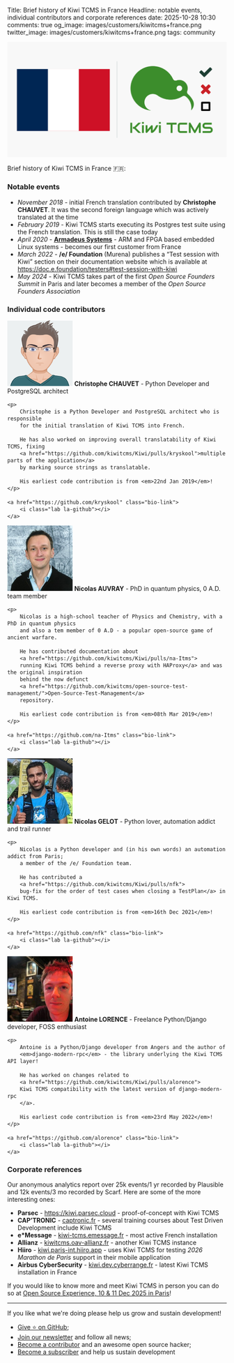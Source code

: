 Title: Brief history of Kiwi TCMS in France
Headline: notable events, individual contributors and corporate references
date: 2025-10-28 10:30
comments: true
og_image: images/customers/kiwitcms+france.png
twitter_image: images/customers/kiwitcms+france.png
tags: community


!["French flag + Kiwi TCMS logo"](/images/customers/kiwitcms+france.png "French flag + Kiwi TCMS logo")


Brief history of Kiwi TCMS in France 🇫🇷:

### Notable events

- *November 2018* - initial French translation contributed by **Christophe CHAUVET**.
  It was the second foreign language which was actively translated at the time
- *February 2019* - Kiwi TCMS starts executing its Postgres test suite using the French translation.
  This is still the case today
- *April 2020* - [**Armadeus Systems**](http://armadeus.com) - ARM and FPGA based embedded Linux systems -
  becomes our first customer from France
- *March 2022* - **/e/ Foundation** (Murena) publishes a “Test session with Kiwi” section on their documentation
  website which is available at <https://doc.e.foundation/testers#test-session-with-kiwi>
- *May 2024* - Kiwi TCMS takes part of the first *Open Source Founders Summit* in Paris and
  later becomes a member of the *Open Source Founders Association*


### Individual code contributors


<div class="member-bio">
    <img class="rounded" src="/images/contributors/Christophe-CHAUVET.png" height="150" width="150">
    <strong>Christophe CHAUVET</strong> - Python Developer and PostgreSQL architect
    <em></em>

    <p>
        Christophe is a Python Developer and PostgreSQL architect who is responsible
        for the initial translation of Kiwi TCMS into French.

        He has also worked on improving overall translatability of Kiwi TCMS, fixing
        <a href="https://github.com/kiwitcms/Kiwi/pulls/kryskool">multiple parts of the application</a>
        by marking source strings as translatable.

        His earliest code contribution is from <em>22nd Jan 2019</em>!
    </p>

    <a href="https://github.com/kryskool" class="bio-link">
        <i class="lab la-github"></i>
    </a>
</div>


<div class="member-bio">
    <img class="rounded" src="/images/contributors/Nicolas_Auvray.jpg" height="150" width="150">
    <strong>Nicolas AUVRAY</strong> - PhD in quantum physics, 0 A.D. team member
    <em></em>

    <p>
        Nicolas is a high-school teacher of Physics and Chemistry, with a PhD in quantum physics
        and also a tem member of 0 A.D - a popular open-source game of ancient warfare.

        He has contributed documentation about
        <a href="https://github.com/kiwitcms/Kiwi/pulls/na-Itms">
        running Kiwi TCMS behind a reverse proxy with HAProxy</a> and was the original inspiration
        behind the now defunct
        <a href="https://github.com/kiwitcms/open-source-test-management/">Open-Source-Test-Management</a>
        repository.

        His earliest code contribution is from <em>08th Mar 2019</em>!
    </p>

    <a href="https://github.com/na-Itms" class="bio-link">
        <i class="lab la-github"></i>
    </a>
</div>

<div class="member-bio">
    <img class="rounded" src="/images/contributors/Nicolas_Gelot.png " height="150" width="150">
    <strong>Nicolas GELOT</strong> - Python lover, automation addict and trail runner
    <em></em>

    <p>
        Nicolas is a Python developer and (in his own words) an automation addict from Paris;
        a member of the /e/ Foundation team.

        He has contributed a
        <a href="https://github.com/kiwitcms/Kiwi/pulls/nfk">
        bug-fix for the order of test cases when closing a TestPlan</a> in Kiwi TCMS.

        His earliest code contribution is from <em>16th Dec 2021</em>!
    </p>

    <a href="https://github.com/nfk" class="bio-link">
        <i class="lab la-github"></i>
    </a>
</div>


<div class="member-bio">
    <img class="rounded" src="/images/contributors/Antoine_Lorence.jpg " height="150" width="150">
    <strong>Antoine LORENCE</strong> - Freelance Python/Django developer, FOSS enthusiast
    <em></em>

    <p>
        Antoine is a Python/Django developer from Angers and the author of
        <em>django-modern-rpc</em> - the library underlying the Kiwi TCMS API layer!

        He has worked on changes related to
        <a href="https://github.com/kiwitcms/Kiwi/pulls/alorence">
        Kiwi TCMS compatibility with the latest version of django-modern-rpc
        </a>.

        His earliest code contribution is from <em>23rd May 2022</em>!
    </p>

    <a href="https://github.com/alorence" class="bio-link">
        <i class="lab la-github"></i>
    </a>
</div>


### Corporate references


Our anonymous analytics report over 25k events/1 yr recorded by Plausible
and 12k events/3 mo recorded by Scarf. Here are some of the more interesting ones:

- **Parsec** - <https://kiwi.parsec.cloud> - proof-of-concept with Kiwi TCMS
- **CAP’TRONIC** - [captronic.fr](https://www.captronic.fr/spip.php?page=recherche&lang=fr&recherche=Kiwi+TCMS) -
  several training courses about Test Driven Development include Kiwi TCMS
- **e*Message** - [kiwi-tcms.emessage.fr](https://www.emessage.fr/) - most active French installation
- **Allianz** - [kiwitcms.oav-allianz.fr](https://www.allianz.fr/) - another Kiwi TCMS instance
- **Hiiro** - [kiwi.paris-int.hiiro.app](https://hiiro.app/) - uses Kiwi TCMS for testing
  *2026 Marathon de Paris* support in their mobile application
- **Airbus CyberSecurity** -
  [kiwi.dev.cyberrange.fr](https://www.airbus.com/en/products-services/security/cybersecurity) -
  latest Kiwi TCMS installation in France


If you would like to know more and meet Kiwi TCMS in person you can do so
at [Open Source Experience, 10 &amp; 11 Dec 2025 in Paris]({filename}2025-10-29-osx-paris.markdown)!

---

If you like what we're doing please help us grow and sustain development!

- [Give ⭐ on GitHub](https://github.com/kiwitcms/Kiwi/stargazers);
- [Join our newsletter](https://kiwitcms.us17.list-manage.com/subscribe/post?u=9b57a21155a3b7c655ae8f922&id=c970a37581)
  and follow all news;
- [Become a contributor](https://kiwitcms.readthedocs.io/en/latest/contribution.html) and an awesome open source hacker;
- [Become a subscriber](/#subscriptions) and help us sustain development
